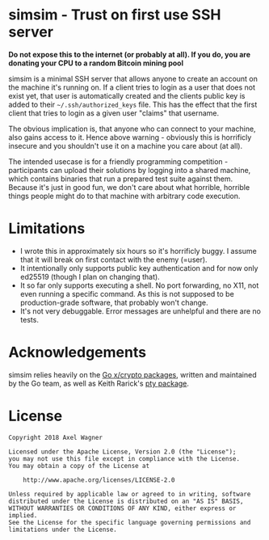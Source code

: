 # simsim - Trust on first use SSH server

**Do not expose this to the internet (or probably at all). If you do, you are
donating your CPU to a random Bitcoin mining pool**

simsim is a minimal SSH server that allows anyone to create an account on the
machine it's running on. If a client tries to login as a user that does not
exist yet, that user is automatically created and the clients public key is
added to their `~/.ssh/authorized_keys` file. This has the effect that the
first client that tries to login as a given user "claims" that username.

The obvious implication is, that anyone who can connect to your machine, also
gains access to it. Hence above warning - obviously this is horrificly insecure
and you shouldn't use it on a machine you care about (at all).

The intended usecase is for a friendly programming competition - participants
can upload their solutions by logging into a shared machine, which contains
binaries that run a prepared test suite against them. Because it's just in good
fun, we don't care about what horrible, horrible things people might do to that
machine with arbitrary code execution.

# Limitations

* I wrote this in approximately six hours so it's horrificly buggy. I assume
  that it will break on first contact with the enemy (=user).
* It intentionally only supports public key authentication and for now only
  ed25519 (though I plan on changing that).
* It so far only supports executing a shell. No port forwarding, no X11, not
  even running a specific command. As this is not supposed to be
  production-grade software, that probably won't change.
* It's not very debuggable. Error messages are unhelpful and there are no
  tests.

# Acknowledgements

simsim relies heavily on the [Go x/crypto packages](https://github.com/golang/crypto),
written and maintained by the Go team, as well as Keith Rarick's [pty package](https://github.com/kr/pty).

# License

```
Copyright 2018 Axel Wagner

Licensed under the Apache License, Version 2.0 (the "License");
you may not use this file except in compliance with the License.
You may obtain a copy of the License at

    http://www.apache.org/licenses/LICENSE-2.0

Unless required by applicable law or agreed to in writing, software
distributed under the License is distributed on an "AS IS" BASIS,
WITHOUT WARRANTIES OR CONDITIONS OF ANY KIND, either express or implied.
See the License for the specific language governing permissions and
limitations under the License.
```
